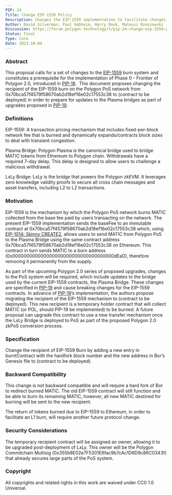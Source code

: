 ```yaml
---
PIP: 24
Title: Change EIP-1559 Policy
Description: Changes the EIP-1559 implementation to facilitate changes as introduced in PIP-18
Author: David Silverman, Paul Gebheim, Harry Rook, Mateusz Rzeszowski (@matrzeszowski)
Discussion: https://forum.polygon.technology/t/pip-24-change-eip-1559-policy/13007
Status: Final
Type: Core
Date: 2023-10-04
---
```


### Abstract

This proposal calls for a set of changes to the [EIP-1559](https://github.com/ethereum/EIPs/blob/master/EIPS/eip-1559.md) burn system and constitutes a prerequisite for the implementation of Phase 0 - Frontier of Polygon 2.0, introduced in [PIP-18](https://github.com/maticnetwork/Polygon-Improvement-Proposals/blob/main/PIPs/PIP-18.md).  This document proposes changing the recipient of the EIP-1559 burn on the Polygon PoS network from 0x70bca57f4579f58670ab2d18ef16e02c17553c38 to (contract to be deployed) in order to prepare for updates to the Plasma bridges as part of upgrades proposed in [PIP-19](https://github.com/maticnetwork/Polygon-Improvement-Proposals/blob/main/PIPs/PIP-19.md).

### Definitions 

EIP-1559: A transaction pricing mechanism that includes fixed-per-block network fee that is burned and dynamically expands/contracts block sizes to deal with transient congestion.

Plasma Bridge: Polygon Plasma is the canonical bridge used to bridge MATIC tokens from Ethereum to Polygon chain. Withdrawals have a required 7-day delay. This delay is designed to allow users to challenge a malicious withdrawal.

LxLy Bridge: LxLy is the bridge that powers the Polygon zkEVM. It leverages zero knowledge validity proofs to secure all cross chain messages and asset transfers, including L2 to L2 transactions.

### Motivation

EIP-1559 is the mechanism by which the Polygon PoS network burns MATIC collected from the base fee paid by users transacting on the network. The present EIP-1559 implementation sends the baseFee   to an immutable contract at 0x70bca57f4579f58670ab2d18ef16e02c17553c38 which, using [EIP-1014: Skinny CREATE2](https://eips.ethereum.org/EIPS/eip-1014), allows users to send MATIC from Polygon PoS to the Plasma Bridge using the same contract address 0x70bca57f4579f58670ab2d18ef16e02c17553c38 on Ethereum. This contract in turn sends MATIC to a burn address (0x000000000000000000000000000000000000dEaD), therefore removing it permanently from the supply.

  
As part of the upcoming Polygon 2.0 series of proposed upgrades, changes to the PoS system will be required, which include updates to the bridge used by the current EIP-1559 contracts, the Plasma Bridge. These changes are specified in [PIP-19](https://github.com/maticnetwork/Polygon-Improvement-Proposals/blob/main/PIPs/PIP-19.md) and cause breaking changes for the EIP-1559 contracts. In advance of [PIP-19](https://github.com/maticnetwork/Polygon-Improvement-Proposals/blob/main/PIPs/PIP-19.md)’s implementation, the authors propose migrating the recipient of the EIP-1559 mechanism to (contract to be deployed). This new recipient is a temporary holder contract that will collect MATIC (or POL, should PIP-19 be implemented) to be burned. A future proposal can upgrade this contract to use a new transfer mechanism once the LxLy Bridge is deployed to PoS as part of the proposed Polygon 2.0 zkPoS conversion process.

### Specification

Change the recipient of EIP-1559 Burn by adding a new entry in burntContract with the hardfork block number and the new address in Bor’s Genesis file to (contract to be deployed).

### Backward Compatibility

This change is not backward compatible and will require a hard fork of Bor to redirect burned MATIC. The old EIP-1559 contract will still function and be able to burn its remaining MATIC, however, all new MATIC destined for burning will be sent to the new recipient.  

The return of tokens burned due to EIP-1559 to Ethereum, in order to facilitate an L1 burn, will require another future protocol change.

### Security Considerations

The temporary recipient contract will be assigned an owner, allowing it to be upgraded post-deployment of LxLy. This owner will be the Polygon Commitchain Multisig (0x355b8E02e7F5301E6fac9b7cAc1D6D9c86C0343f) that already secures large parts of the PoS system.

### Copyright

All copyrights and related rights in this work are waived under CC0 1.0 Universal.
